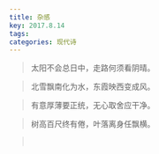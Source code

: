 ```yaml
---
title: 杂感
key: 2017.8.14
tags: 
categories: 现代诗
---
```


<blockquote class="blockquote-center">太阳不会总日中，走路何须看阴晴。
</blockquote>
<blockquote class="blockquote-center">北雪飘南化为水，东霞映西变成风。
</blockquote>
<blockquote class="blockquote-center">有意厚薄要正统，无心取舍应干净。
</blockquote>
<blockquote class="blockquote-center">树高百尺终有倦，叶落离身任飘横。
</blockquote>
<blockquote class="blockquote-center"></br>
</blockquote>
